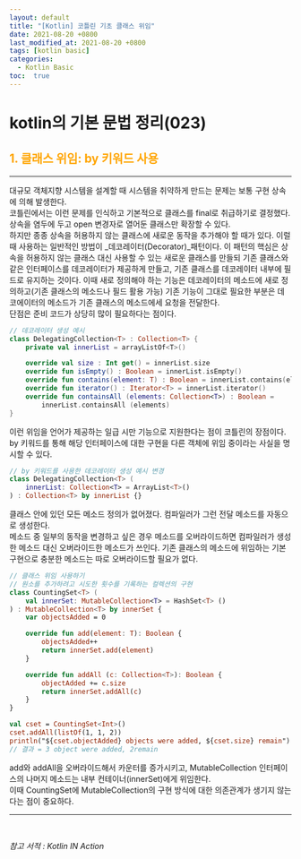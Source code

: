 ```yaml
---
layout: default
title: "[Kotlin] 코틀린 기초 클래스 위임"
date: 2021-08-20 +0800
last_modified_at: 2021-08-20 +0800
tags: [kotlin basic]
categories:
  - Kotlin Basic
toc:  true
---
```


# kotlin의 기본 문법 정리(023) 

## <span style="color:orange">1. 클래스 위임: by 키워드 사용</span>  
---  

대규모 객체지향 시스템을 설계할 때 시스템을 취약하게 만드는 문제는 보통 구현 상속에 의해 발생한다.  
코틀린에서는 이런 문제를 인식하고 기본적으로 클래스를 final로 취급하기로 결정했다. 상속을 염두에 두고 open 변경자로 열어둔 클래스만 확장할 수 있다.  
하지만 종종 상속을 허용하지 않는 클래스에 새로운 동작을 추가해야 할 때가 있다. 이럴 때 사용하는 일반적인 방법이 _데코레이터(Decorator)_패턴이다. 이 패턴의 핵심은 상속을 허용하지 않는 클래스 대신 사용할 수 있는 새로운 클래스를 만들되 기존 클래스와 같은 인터페이스를 데코레이터가 제공하게 만들고, 기존 클래스를 데코레이터 내부에 필드로 유지하는 것이다. 이때 새로 정의해야 하는 기능은 데코레이터의 메소드에 새로 정의하고(기존 클래스의 메소드나 필드 활용 가능) 기존 기능이 그대로 필요한 부분은 데코에이터의 메소드가 기존 클래스의 메소드에세 요청을 전달한다.  
단점은 준비 코드가 상당히 많이 필요하다는 점이다.

```kotlin
// 데코레이터 생성 예시
class DelegatingCollection<T> : Collection<T> {
    private val innerList = arrayListOf<T>()

    override val size : Int get() = innerList.size
    override fun isEmpty() : Boolean = innerList.isEmpty()
    override fun contains(element: T) : Boolean = innerList.contains(element)
    override fun iterator() : Iterator<T> = innerList.iterator()
    override fun containsAll (elements: Collection<T>) : Boolean = 
        innerList.containsAll (elements)
}
```

이런 위임을 언어가 제공하는 일급 시만 기능으로 지원한다는 점이 코틀린의 장점이다.  
by 키워드를 통해 해당 인터페이스에 대한 구현을 다른 객체에 위임 중이라는 사실을 명시할 수 있다.

```kotlin
// by 키워드를 사용한 데코레이터 생성 예시 변경
class DelegatingCollection<T> (
    innerList: Collection<T> = ArrayList<T>()
) : Collection<T> by innerList {}
```

클래스 안에 있던 모든 메소드 정의가 없어졌다. 컴파일러가 그런 전달 메소드를 자동으로 생성한다.  
메소드 중 일부의 동작을 변경하고 싶은 경우 메소드를 오버라이드하면 컴파일러가 생성한 메소드 대신 오버라이드한 메소드가 쓰인다. 기존 클래스의 메소드에 위임하는 기본 구현으로 충분한 메소드는 따로 오버라이드할 필요가 없다.  

```kotlin
// 클래스 위임 사용하기
// 원소를 추가하려고 시도한 횟수를 기록하는 컬렉션의 구현
class CountingSet<T> (
    val innerSet: MutableCollection<T> = HashSet<T> ()
) : MutableCollection<T> by innerSet {
    var objectsAdded = 0

    override fun add(element: T): Boolean {
        objectsAdded++
        return innerSet.add(element)
    }

    override fun addAll (c: Collection<T>): Boolean {
        objectAdded += c.size
        return innerSet.addAll(c)
    }
}

val cset = CountingSet<Int>()
cset.addAll(listOf(1, 1, 2))
println("${cset.objectAdded} objects were added, ${cset.size} remain")
// 결과 = 3 object were added, 2remain
```

add와 addAll을 오버라이드해서 카운터를 증가시키고, MutableCollection 인터페이스의 나머지 메소드는 내부 컨테이너(innerSet)에게 위임한다.  
이때 CountingSet에 MutableCollection의 구현 방식에 대한 의존관계가 생기지 않는다는 점이 중요하다.

---

<br>

*참고 서적 : Kotlin IN Action*